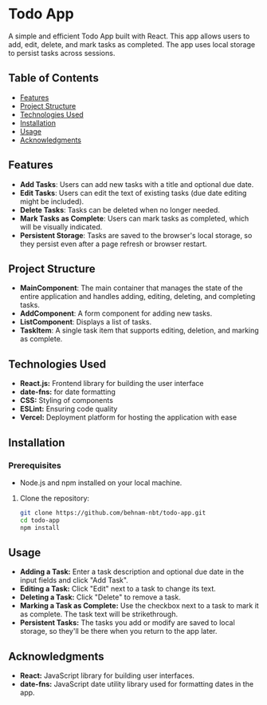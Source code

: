 # Todo App

A simple and efficient Todo App built with React. This app allows users to add, edit, delete, and mark tasks as completed. The app uses local storage to persist tasks across sessions.

## Table of Contents
- [Features](#features)
- [Project Structure](#project-structure)
- [Technologies Used](#technologies-used)
- [Installation](#installation)
- [Usage](#usage)
- [Acknowledgments](#acknowledgments)

## Features

- **Add Tasks**: Users can add new tasks with a title and optional due date.
- **Edit Tasks**: Users can edit the text of existing tasks (due date editing might be included).
- **Delete Tasks**: Tasks can be deleted when no longer needed.
- **Mark Tasks as Complete**: Users can mark tasks as completed, which will be visually indicated.
- **Persistent Storage**: Tasks are saved to the browser's local storage, so they persist even after a page refresh or browser restart.

## Project Structure

- **MainComponent**: The main container that manages the state of the entire application and handles adding, editing, deleting, and completing tasks.
- **AddComponent**: A form component for adding new tasks.
- **ListComponent**: Displays a list of tasks.
- **TaskItem**: A single task item that supports editing, deletion, and marking as complete.

## Technologies Used
- **React.js:** Frontend library for building the user interface
- **date-fns:** for date formatting
- **CSS:** Styling of components
- **ESLint:** Ensuring code quality
- **Vercel:** Deployment platform for hosting the application with ease

## Installation

### Prerequisites
- Node.js and npm installed on your local machine.

1. Clone the repository:

   ```bash
   git clone https://github.com/behnam-nbt/todo-app.git
   cd todo-app
   npm install
## Usage
- **Adding a Task:** Enter a task description and optional due date in the input fields and click "Add Task".
- **Editing a Task:** Click "Edit" next to a task to change its text.
- **Deleting a Task:** Click "Delete" to remove a task.
- **Marking a Task as Complete:** Use the checkbox next to a task to mark it as complete. The task text will be strikethrough.
- **Persistent Tasks:** The tasks you add or modify are saved to local storage, so they'll be there when you return to the app later.

## Acknowledgments
- **React:** JavaScript library for building user interfaces.
- **date-fns:** JavaScript date utility library used for formatting dates in the app.
